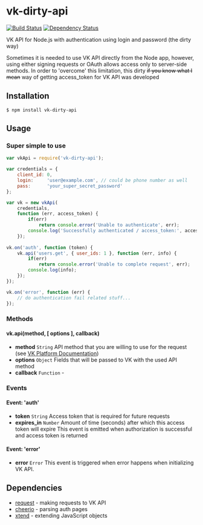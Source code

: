 # vk-dirty-api

[![Build Status](https://travis-ci.org/v12/node-vk-api.svg)](https://travis-ci.org/v12/node-vk-api) [![Dependency Status](https://david-dm.org/v12/node-vk-api.svg)](https://david-dm.org/v12/node-vk-api)

VK API for Node.js with authentication using login and password (the dirty way)

Sometimes it is needed to use VK API directly from the Node app, however, using either signing requests or OAuth allows access only to server-side methods. In order to 'overcome' this limitation, this dirty ~~if you know what I mean~~ way of getting access_token for VK API was developed

## Installation
    $ npm install vk-dirty-api

## Usage

### Super simple to use
```javascript
var vkApi = require('vk-dirty-api');

var credentials = {
    client_id: 0,
    login:     'user@example.com', // could be phone number as well
    pass:      'your_super_secret_password'
};

var vk = new vkApi(
    credentials,
    function (err, access_token) {
        if(err)
            return console.error('Unable to authenticate', err);
        console.log('Successfully authenticated / access_token:', access_token);
    });
    
vk.on('auth', function (token) {
    vk.api('users.get', { user_ids: 1 }, function (err, info) {
        if(err)
            return console.error('Unable to complete request', err);
        console.log(info);
    });
});

vk.on('error', function (err) {
    // do authentication fail related stuff... 
});
```

### Methods
#### vk.api(method, [ options ], callback)
- **method** `String` API method that you are willing to use for the request (see [VK Platform Documentation](https://vk.com/dev/method))
- **options** `Object` Fields that will be passed to VK with the used API method 
- **callback** `Function` -

### Events
#### Event: 'auth'
- **token** `String` Access token that is required for future requests
- **expires_in** `Number` Amount of time (seconds) after which this access token will expire
This event is emitted when authorization is successful and access token is returned   

#### Event: 'error'
- **error** `Error` 
This event is triggered when error happens when initializing VK API.

## Dependencies
- [request](https://www.npmjs.org/package/request) - making requests to VK API
- [cheerio](https://www.npmjs.org/package/cheerio) - parsing auth pages
- [xtend](https://www.npmjs.org/package/xtend) - extending JavaScript objects